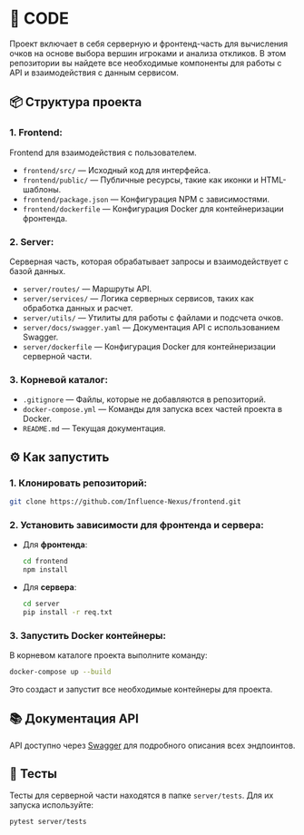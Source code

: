 # 🚀 CODE

Проект включает в себя серверную и фронтенд-часть для вычисления очков на основе выбора вершин игроками и анализа откликов. В этом репозитории вы найдете все необходимые компоненты для работы с API и взаимодействия с данным сервисом.

## 📦 Структура проекта

### 1. **Frontend**: 
Frontend для взаимодействия с пользователем.

- `frontend/src/` — Исходный код для интерфейса.
- `frontend/public/` — Публичные ресурсы, такие как иконки и HTML-шаблоны.
- `frontend/package.json` — Конфигурация NPM с зависимостями.
- `frontend/dockerfile` — Конфигурация Docker для контейнеризации фронтенда.

### 2. **Server**: 
Серверная часть, которая обрабатывает запросы и взаимодействует с базой данных.

- `server/routes/` — Маршруты API.
- `server/services/` — Логика серверных сервисов, таких как обработка данных и расчет.
- `server/utils/` — Утилиты для работы с файлами и подсчета очков.
- `server/docs/swagger.yaml` — Документация API с использованием Swagger.
- `server/dockerfile` — Конфигурация Docker для контейнеризации серверной части.

### 3. **Корневой каталог**:
- `.gitignore` — Файлы, которые не добавляются в репозиторий.
- `docker-compose.yml` — Команды для запуска всех частей проекта в Docker.
- `README.md` — Текущая документация.

## ⚙️ Как запустить

### 1. Клонировать репозиторий:
```bash
git clone https://github.com/Influence-Nexus/frontend.git
```

### 2. Установить зависимости для фронтенда и сервера:

- Для **фронтенда**:
  ```bash
  cd frontend
  npm install
  ```

- Для **сервера**:
  ```bash
  cd server
  pip install -r req.txt
  ```

### 3. Запустить Docker контейнеры:
В корневом каталоге проекта выполните команду:
```bash
docker-compose up --build
```

Это создаст и запустит все необходимые контейнеры для проекта.

## 📚 Документация API

API доступно через [Swagger](http://localhost:8000/docs) для подробного описания всех эндпоинтов.

## 🔧 Тесты

Тесты для серверной части находятся в папке `server/tests`. Для их запуска используйте:
```bash
pytest server/tests
```
